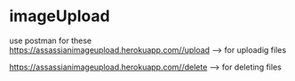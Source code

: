 # imageUpload

use postman for these
https://assassianimageupload.herokuapp.com//upload --> for uploadig files

https://assassianimageupload.herokuapp.com//delete --> for deleting files
